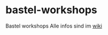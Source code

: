 # bastel-workshops
Bastel workshops
Alle infos sind im [wiki](https://github.com/aaronkaplan/bastel-workshops/wiki)

